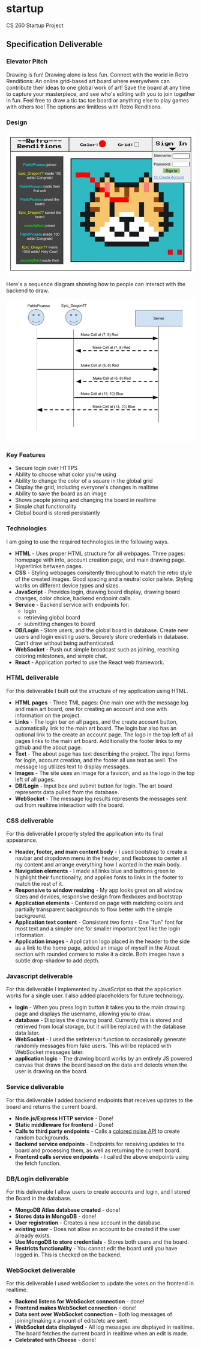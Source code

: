 # startup
CS 260 Startup Project

## Specification Deliverable

### Elevator Pitch

Drawing is fun! Drawing alone is less fun. Connect with the world in Retro Renditions: An online grid-based art board where everywhere can contribute their ideas to one global work of art! Save the board at any time to capture your masterpiece, and see who's editing with you to join together in fun. Feel free to draw a tic tac toe board or anything else to play games with others too! The options are limitless with Retro Renditions.

### Design

![Design](public/StartupDesign.jpg)

Here's a sequence diagram showing how to people can interact with the backend to draw.

![Sequence diagram](public/SequenceDiagram.jpg)

### Key Features

- Secure login over HTTPS
- Ability to choose what color you're using
- Ability to change the color of a square in the global grid
- Display the grid, including everyone's changes in realtime
- Ability to save the board as an image
- Shows people joining and changing the board in realtime
- Simple chat functionality
- Global board is stored persistantly

### Technologies

I am going to use the required technologies in the following ways.

- **HTML** - Uses proper HTML structure for all webpages. Three pages: homepage with info, account creation page, and main drawing page. Hyperlinks between pages.
- **CSS** - Styling webpages consitently throughout to match the retro style of the created images. Good spacing and a neutral color pallete. Styling works on different device types and sizes.
- **JavaScript** - Provides login, drawing board display, drawing board changes, color choice, backend endpoint calls.
- **Service** - Backend service with endpoints for:
  - login
  - retrieving global board
  - submitting changes to board
- **DB/Login** - Store users, and the global board in database. Create new users and login existing users. Securely store credentials in database. Can't draw without being authenticated.
- **WebSocket** - Push out simple broadcast such as joining, reaching coloring milestones, and simple chat.
- **React** - Application ported to use the React web framework.
  
  
### HTML deliverable  
  
For this deliverable I built out the structure of my application using HTML.  
  
- **HTML pages** - Three TML pages: One main one with the message log and main art board, one for creating an account and one with information on the project.  
- **Links** - The login bar on all pages, and the create account button, automatically link to the main art board. The login bar also has an optional link to the create an account page. The logo in the top left of all pages links to the main art board. Additionally the footer links to my github and the about page.  
- **Text** - The about page has text describing the project. The input forms for login, account creation, and the footer all use text as well. The message log utilizes text to display messages.  
- **Images** - The site uses an image for a favicon, and as the logo in the top left of all pages.  
- **DB/Login** - Input box and submit button for login. The art board represents data pulled from the database.  
- **WebSocket** - The message log results represents the messages sent out from realtime interaction with the board.
  
  
### CSS deliverable

For this deliverable I properly styled the application into its final appearance.

- **Header, footer, and main content body** - I used bootstrap to create a navbar and dropdown menu in the header, and flexboxes to center all my content and arrange everything how I wanted in the main body.
- **Navigation elements** - I made all links blue and buttons green to highlight their functionality, and applies fonts to links in the footer to match the rest of it.
- **Responsive to window resizing** - My app looks great on all window sizes and devices, responsive design from flexboxes and bootstrap
- **Application elements** - Centered on page with matching colors and partially transparent backgrounds to flow better with the simple background.
- **Application text content** - Consistent two fonts - One "fun" font for most text and a simpler one for smaller important text like the login information.
- **Application images** - Application logo placed in the header to the side as a link to the home page, added an image of myself in the About section with rounded corners to make it a circle. Both images have a subtle drop-shadow to add depth.  
  
  
### Javascript deliverable  
  
For this deliverable I implemented by JavaScript so that the application works for a single user. I also added placeholders for future technology.

- **login** - When you press login button it takes you to the main drawing page and displays the username, allowing you to draw.
- **database** - Displays the drawing board. Currently this is stored and retrieved from local storage, but it will be replaced with the database data later.
- **WebSocket** - I used the setInterval function to occasionally generate randomly messages from fake users. This will be replaced with WebSocket messages later.
- **application logic** - The drawing board works by an entirely JS powered canvas that draws the board based on the data and detects when the user is drawing on the board.
  
  
### Service deliverable

For this deliverable I added backend endpoints that receives updates to the board and returns the current board.

- **Node.js/Express HTTP service** - Done!
- **Static middleware for frontend** - Done!
- **Calls to third party endpoints** - Calls a [colored noise API]([url](https://php-noise.com/)) to create random backgrounds.
- **Backend service endpoints** - Endpoints for receiving updates to the board and processing them, as well as returning the current board.
- **Frontend calls service endpoints** - I called the above endpoints using the fetch function.
  
  
### DB/Login deliverable
  
For this deliverable I allow users to create accounts and login, and I stored the Board in the database.
  
- **MongoDB Atlas database created** - done!
- **Stores data in MongoDB** - done!
- **User registration** - Creates a new account in the database.
- **existing user** - Does not allow an account to be created if the user already exists.
- **Use MongoDB to store credentials** - Stores both users and the board.
- **Restricts functionality** - You cannot edit the board until you have logged in. This is checked on the backend.

  
### WebSocket deliverable

For this deliverable I used webSocket to update the votes on the frontend in realtime.

- **Backend listens for WebSocket connection** - done!
- **Frontend makes WebSocket connection** - done!
- **Data sent over WebSocket connection** - Both log messages of joining/making x amount of edits/etc are sent.
- **WebSocket data displayed** - All log messages are displayed in realtime. The board fetches the current board in realtime when an edit is made.
- **Celebrated with Cheese** - done!
